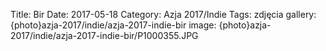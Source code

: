 Title: Bir
Date: 2017-05-18
Category: Azja 2017/Indie
Tags: zdjęcia
gallery: {photo}azja-2017/indie/azja-2017-indie-bir
image: {photo}azja-2017/indie/azja-2017-indie-bir/P1000355.JPG
